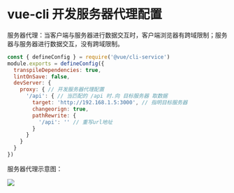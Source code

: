 # vue-cli 开发服务器代理配置

服务器代理：当客户端与服务器进行数据交互时，客户端浏览器有跨域限制；服务器与服务器进行数据交互，没有跨域限制。

```js
const { defineConfig } = require('@vue/cli-service')
module.exports = defineConfig({
  transpileDependencies: true,
  lintOnSave: false,
  devServer: {
    proxy: { // 开发服务器代理配置
      '/api': { // 当匹配的 /api 时.向 目标服务器 取数据
        target: 'http://192.168.1.5:3000', // 指明目标服务器
        changeorign: true,
        pathRewrite: {
          '/api': '' // 重写url地址
        }
      }
    }
  }
})
```

服务器代理示意图：

![](C:\Users\maxuanbo\AppData\Roaming\marktext\images\2023-02-13-00-53-11-image.png)
